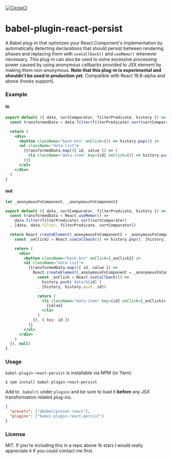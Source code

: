 [![CircleCI](https://circleci.com/gh/DAB0mB/babel-plugin-react-persist/tree/master.svg?style=svg)](https://circleci.com/gh/DAB0mB/babel-plugin-react-persist/tree/master)

# babel-plugin-react-persist

A Babel plug-in that optimizes your React.Component's implementation by automatically detecting declarations that should persist between rendering phases and replacing them with `useCallback()` and `useMemo()` whenever necessary. This plug-in can also be used to solve excessive processing power caused by using anonymous callbacks provided to JSX element by making them non-anonymous. **Note that this plug-in is experimental and shouldn't be used in production yet**. Compatible with React 16.8-alpha and above (hooks support).

### Example

#### in

```jsx
export default ({ data, sortComparator, filterPredicate, history }) => {
  const transformedData = data.filter(filterPredicate).sort(sortComparator)

  return (
    <div>
      <button className="back-btn" onClick={() => history.pop()} />
      <ul className="data-list">
        {transformedData.map(({ id, value }) => (
          <li className="data-item" key={id} onClick={() => history.push(`data/${id}`)}>{value}</li>
        ))}
      </ul>
    </div>
  )
}
```

#### out

```jsx
let _anonymousFnComponent, _anonymousFnComponent2

export default ({ data, sortComparator, filterPredicate, history }) => {
  const transformedData = React.useMemo(() =>
    data.filter(filterPredicate).sort(sortComparator)
  , [data, data.filter, filterPredicate, sortComparator])

  return React.createElement(_anonymousFnComponent2 = _anonymousFnComponent2 || (() => {
    const _onClick2 = React.useCallback(() => history.pop(), [history, history.pop])

    return (
      <div>
        <button className="back-btn" onClick={_onClick2} />
        <ul className="data-list">
          {transformedData.map(({ id, value }) =>
            React.createElement(_anonymousFnComponent = _anonymousFnComponent || (() => {
              const _onClick = React.useCallback(() =>
                history.push(`data/${id}`)
              , [history, history.push, id])

              return (
                <li className="data-item" key={id} onClick={_onClick}>
                  {value}
                </li>
              )
            }), { key: id })
          )}
        </ul>
      </div>
    )
  }), null)
}
```

### Usage

`babel-plugin-react-persist` is installable via NPM (or Yarn):

    $ npm install babel-plugin-react-persist

Add to `.babelrc` under `plugins` and be sure to load it **before** any JSX transformation related plug-ins.

```json
{
  "presets": ["@babel/preset-react"],
  "plugins": ["babel-plugin-react-persist"]
}
```

### License

MIT. If you're including this in a repo above 1k stars I would really appreciate it if you could contact me first.
